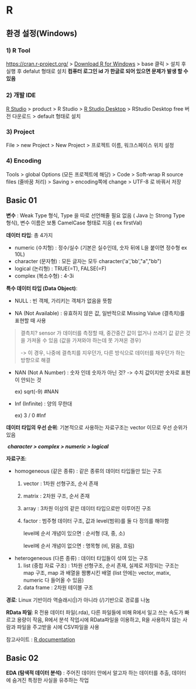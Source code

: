# R

## 환경 설정(Windows)

### 1) R Tool

https://cran.r-project.org/ > [Download R for Windows](https://cran.r-project.org/bin/windows/) > base 클릭 > 설치 후 실행 후 defalut 형태로 설치 **컴퓨터 로그인 id 가 한글로 되어 있으면 문제가 발생 할 수 있음**

### 2) 개발 IDE

[R Studio](https://rstudio.com/) > product > R Studio > [R Studio Desktop](https://rstudio.com/products/rstudio/download/) > RStudio Desktop free 버전 다운로드 > default 형태로 설치

### 3) Project

File > new Project > New Project > 프로젝트 이름, 워크스페이스 위치 설정

### 4) Encoding

Tools > global Options (모든 프로젝트에 해당) > Code > Soft-wrap R source files (줄바꿈 처리) > Saving > encoding쪽에 change > UTF-8 로 바꿔서 저장

## Basic 01

**변수** : Weak Type 형식, Type 을 따로 선언해줄 필요 없음 ( Java 는 Strong Type 형식), 변수 이름은 보통 CamelCase 형태로 지음 ( ex firstVal)

**데이터 타입**: 총 4가지

* numeric (수치형) : 정수/실수 (기본은 실수인데, 숫자 뒤에 L을 붙이면 정수형 ex 10L)
* character (문자형) : 모든 글자는 모두 character('a','bb',"a","bb") 
* logical (논리형) : TRUE(=T), FALSE(=F)
* complex (복소수형) : 4-3i

**특수 데이터 타입 (Data Object)**:

* NULL : 빈 객체, 가리키는 객체가 없음을 뜻함

* NA (Not Available) : 유효하지 않은 값, 일반적으로 Missing Value (결측치)를 표현할 때 사용

 > 결측치? sensor 가 데이터를 측정할 때, 중간중간 값이 없거나 쓰레기 값 같은 것을 가져올 수 있음 (값을 가져와야 하는데 못 가져온 경우) 
 >
 > -> 이 경우, 나중에 결측치를 지우던가, 다른 방식으로 데이터를 채우던가 하는 방향으로 해결

* NAN (Not A Number) : 숫자 인데 숫자가 아닌 것? -> 수치 값이지만 숫자로 표현이 안되는 것

  ex) sqrt(-9) #NAN

* Inf (Infinite) : 양의 무한대

  ex) 3 / 0 #Inf

**데이터 타입의 우선 순위**: 기본적으로 사용하는 자료구조는 vector 이므로 우선 순위가 있음 

​	***character > complex > numeric > logical***

**자료구조**: 

* homogeneous (같은 종류) : 같은 종류의 데이터 타입들만 있는 구조  
  1. vector : 1차원 선형구조, 순서 존재
  
  2. matrix : 2차원 구조, 순서 존재
  
  3. array : 3차원 이상의 같은 데이터 타입으로만 이루어진 구조
  
  4. factor : 범주형 데이터 구조, 값과 level(범위)를 둘 다 정의를 해야함
  
     level에 순서 개념이 있으면 : 순서형 (대, 중, 소)
  
     level에 순서 개념이 없으면 : 명목형 (비, 맑음, 흐림)
* heterogeneous (다른 종류) : 데이터 타입들이 섞여 있는 구조 
  1. list (중첩 자료 구조) : 1차원 선형구조, 순서 존재, 실제로 저장되는 구조는 map 구조, map 과 배열을 짬뽕시킨 배열 (list 안에는 vector, matix, numeric 다 들어올 수 있음)
  2. data frame : 2차원 테이블 구조 

**경로**: Linux 기반이라 역슬래시(|)가 아니라 (/)기반으로 경로를 나눔

**RData 파일**: R 전용 데이터 파일(.rda),  다른 파일들에 비해 R에서 일고 쓰는 속도가 빠르고 용량이 작음, R에서 분석 작업시에 RData파일을 이용하고, R을 사용하지 않는 사람과 파일을 주고받을 시에 CSV파일을 사용

참고사이트 : [R documentation](https://www.rdocumentation.org/)



## Basic 02

**EDA (탐색적 데이터 분석)** : 주어진 데이터 안에서 알고자 하는 데이터를 추출, 데이터에 숨겨진 특정한 사실을 유추하는 작업 